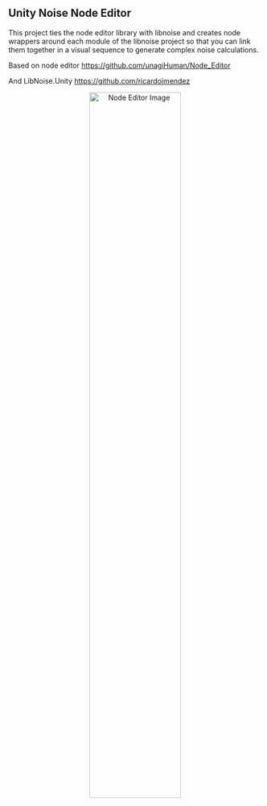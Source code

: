 ## Unity Noise Node Editor

This project ties the node editor library with libnoise and creates node wrappers around each module of the libnoise project so that you can link them together in a visual sequence to generate complex noise calculations.

Based on node editor 
https://github.com/unagiHuman/Node_Editor

And LibNoise.Unity
https://github.com/ricardojmendez

<p align="center">
  <img alt="Node Editor Image" src="http://i.imgur.com/I3rDd7Y.jpg" width="60%"/>
</p>
